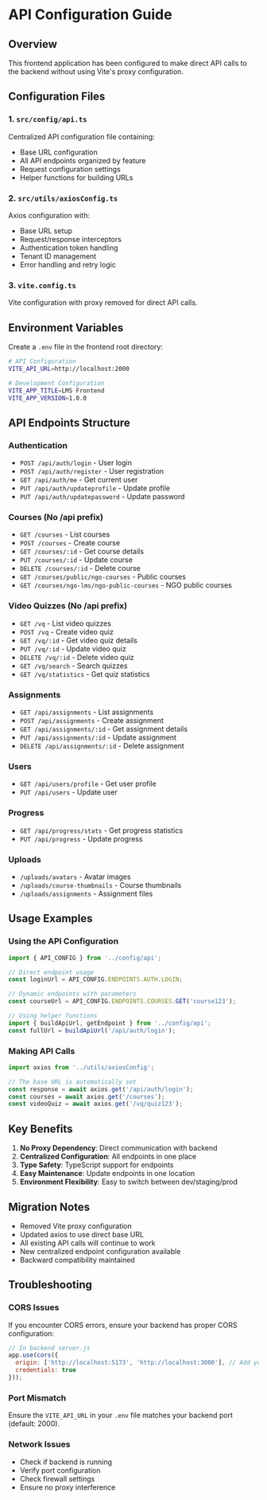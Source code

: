 # API Configuration Guide

## Overview
This frontend application has been configured to make direct API calls to the backend without using Vite's proxy configuration.

## Configuration Files

### 1. `src/config/api.ts`
Centralized API configuration file containing:
- Base URL configuration
- All API endpoints organized by feature
- Request configuration settings
- Helper functions for building URLs

### 2. `src/utils/axiosConfig.ts`
Axios configuration with:
- Base URL setup
- Request/response interceptors
- Authentication token handling
- Tenant ID management
- Error handling and retry logic

### 3. `vite.config.ts`
Vite configuration with proxy removed for direct API calls.

## Environment Variables

Create a `.env` file in the frontend root directory:

```bash
# API Configuration
VITE_API_URL=http://localhost:2000

# Development Configuration
VITE_APP_TITLE=LMS Frontend
VITE_APP_VERSION=1.0.0
```

## API Endpoints Structure

### Authentication
- `POST /api/auth/login` - User login
- `POST /api/auth/register` - User registration
- `GET /api/auth/me` - Get current user
- `PUT /api/auth/updateprofile` - Update profile
- `PUT /api/auth/updatepassword` - Update password

### Courses (No /api prefix)
- `GET /courses` - List courses
- `POST /courses` - Create course
- `GET /courses/:id` - Get course details
- `PUT /courses/:id` - Update course
- `DELETE /courses/:id` - Delete course
- `GET /courses/public/ngo-courses` - Public courses
- `GET /courses/ngo-lms/ngo-public-courses` - NGO public courses

### Video Quizzes (No /api prefix)
- `GET /vq` - List video quizzes
- `POST /vq` - Create video quiz
- `GET /vq/:id` - Get video quiz details
- `PUT /vq/:id` - Update video quiz
- `DELETE /vq/:id` - Delete video quiz
- `GET /vq/search` - Search quizzes
- `GET /vq/statistics` - Get quiz statistics

### Assignments
- `GET /api/assignments` - List assignments
- `POST /api/assignments` - Create assignment
- `GET /api/assignments/:id` - Get assignment details
- `PUT /api/assignments/:id` - Update assignment
- `DELETE /api/assignments/:id` - Delete assignment

### Users
- `GET /api/users/profile` - Get user profile
- `PUT /api/users` - Update user

### Progress
- `GET /api/progress/stats` - Get progress statistics
- `PUT /api/progress` - Update progress

### Uploads
- `/uploads/avatars` - Avatar images
- `/uploads/course-thumbnails` - Course thumbnails
- `/uploads/assignments` - Assignment files

## Usage Examples

### Using the API Configuration
```typescript
import { API_CONFIG } from '../config/api';

// Direct endpoint usage
const loginUrl = API_CONFIG.ENDPOINTS.AUTH.LOGIN;

// Dynamic endpoints with parameters
const courseUrl = API_CONFIG.ENDPOINTS.COURSES.GET('course123');

// Using helper functions
import { buildApiUrl, getEndpoint } from '../config/api';
const fullUrl = buildApiUrl('/api/auth/login');
```

### Making API Calls
```typescript
import axios from '../utils/axiosConfig';

// The base URL is automatically set
const response = await axios.get('/api/auth/login');
const courses = await axios.get('/courses');
const videoQuiz = await axios.get('/vq/quiz123');
```

## Key Benefits

1. **No Proxy Dependency**: Direct communication with backend
2. **Centralized Configuration**: All endpoints in one place
3. **Type Safety**: TypeScript support for endpoints
4. **Easy Maintenance**: Update endpoints in one location
5. **Environment Flexibility**: Easy to switch between dev/staging/prod

## Migration Notes

- Removed Vite proxy configuration
- Updated axios to use direct base URL
- All existing API calls will continue to work
- New centralized endpoint configuration available
- Backward compatibility maintained

## Troubleshooting

### CORS Issues
If you encounter CORS errors, ensure your backend has proper CORS configuration:

```javascript
// In backend server.js
app.use(cors({
  origin: ['http://localhost:5173', 'http://localhost:3000'], // Add your frontend URLs
  credentials: true
}));
```

### Port Mismatch
Ensure the `VITE_API_URL` in your `.env` file matches your backend port (default: 2000).

### Network Issues
- Check if backend is running
- Verify port configuration
- Check firewall settings
- Ensure no proxy interference
